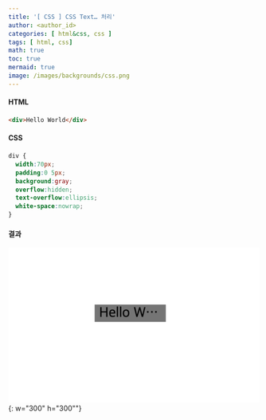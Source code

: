 ```yaml
---
title: '[ CSS ] CSS Text… 처리'
author: <author_id>
categories: [ html&css, css ]
tags: [ html, css]
math: true
toc: true
mermaid: true
image: /images/backgrounds/css.png
---
```



#### HTML

```html
<div>Hello World</div>
```

#### CSS

```css
div {
  width:70px;
  padding:0 5px;
  background:gray;
  overflow:hidden;
  text-overflow:ellipsis;
  white-space:nowrap;
}
```

#### 결과

![images](/images/postImages/css/textOverFlow.png){: w="300" h="300""}
